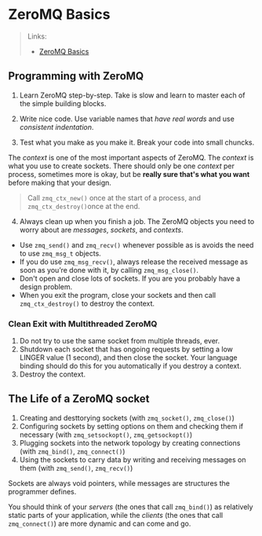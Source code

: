 # ZeroMQ Basics

> Links:
> - [ZeroMQ Basics](https://zguide.zeromq.org/docs/chapter1/#Programming-with-ZeroMQ)

## Programming with ZeroMQ

1. Learn ZeroMQ step-by-step. Take is slow and learn to master each of the simple building blocks.

2. Write nice code. Use variable names that *have real words* and use *consistent indentation*.

3. Test what you make as you make it. Break your code into small chuncks.
   
The *context* is one of the most important aspects of ZeroMQ. The *context* is what you use to create sockets. There should only be one *context* per process, sometimes more is okay, but be **really sure that's what you want** before making that your design.

> Call `zmq_ctx_new()` once at the start of a process, and `zmq_ctx_destroy()`once at the end.

4. Always clean up when you finish a job. The ZeroMQ objects you need to worry about are *messages*, *sockets*, and *contexts*.
  - Use `zmq_send()` and `zmq_recv()` whenever possible as is avoids the need to use `zmq_msg_t` objects.
  - If you do use `zmq_msg_recv()`, always release the received message as soon as you’re done with it, by calling `zmq_msg_close()`.
  - Don't open and close lots of sockets. If you are you probably have a design problem.
  - When you exit the program, close your sockets and then call `zmq_ctx_destroy()` to destroy the context.

### Clean Exit with Multithreaded ZeroMQ

1. Do not try to use the same socket from multiple threads, ever.
2. Shutdown each socket that has ongoing requests by setting a low LINGER value (1 second), and then close the socket. Your language binding should do this for you automatically if you destroy a context.
3. Destroy the context.

## The Life of a ZeroMQ socket

1. Creating and desttorying sockets (with `zmq_socket()`, `zmq_close()`)
2. Configuring sockets by setting options on them and checking them if necessary (with `zmq_setsockopt()`, `zmq_getsockopt()`)
3. Plugging sockets into the network topology by creating connections (with `zmq_bind()`, `zmq_connect()`)
4. Using the sockets to carry data by writing and receiving messages on them (with `zmq_send()`, `zmq_recv()`)

Sockets are always void pointers, while messages are structures the programmer defines.

You should think of your *servers* (the ones that call `zmq_bind()`) as relatively static parts of your application, while the *clients* (the ones that call `zmq_connect()`) are more dynamic and can come and go.

